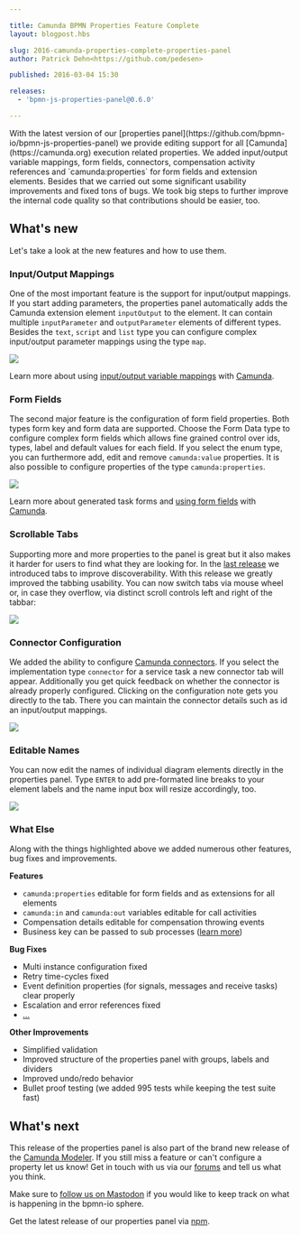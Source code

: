```yaml
---

title: Camunda BPMN Properties Feature Complete
layout: blogpost.hbs

slug: 2016-camunda-properties-complete-properties-panel
author: Patrick Dehn<https://github.com/pedesen>

published: 2016-03-04 15:30

releases:
  - 'bpmn-js-properties-panel@0.6.0'

---
```



<p class="introduction">
  With the latest version of our [properties panel](https://github.com/bpmn-io/bpmn-js-properties-panel) we provide editing support for all [Camunda](https://camunda.org) execution related properties. We added input/output variable mappings, form fields, connectors, compensation activity references and `camunda:properties` for form fields and extension elements. Besides that we carried out some significant usability improvements and fixed tons of bugs. We took big steps to further improve the internal code quality so that contributions should be easier, too.
</p>

<!-- continue -->

## What's new

Let's take a look at the new features and how to use them.


### Input/Output Mappings

One of the most important feature is the support for input/output mappings. If you start adding parameters, the properties panel automatically adds the Camunda extension element `inputOutput` to the element. It can contain multiple `inputParameter` and `outputParameter` elements of different types. Besides the `text`, `script` and `list` type you can configure complex input/output parameter mappings using the type `map`.

<div class="figure">
  <img src="{{ assets }}/attachments/blog/2016/004-input-output.png">
</div>

Learn more about using [input/output variable mappings](https://docs.camunda.org/manual/7.4/user-guide/process-engine/variables/#input-output-variable-mapping) with [Camunda](https://camunda.org).


### Form Fields

The second major feature is the configuration of form field properties. Both types form key and form data are supported. Choose the Form Data type to configure complex form fields which allows fine grained control over ids, types, label and default values for each field. If you select the enum type, you can furthermore add, edit and remove `camunda:value` properties. It is also possible to configure properties of the type `camunda:properties`.


<div class="figure">
  <img src="{{ assets }}/attachments/blog/2016/004-form-fields.png">
</div>

Learn more about generated task forms and [using form fields](https://docs.camunda.org/manual/7.4/user-guide/task-forms/#generated-task-forms) with [Camunda](https://camunda.org).


### Scrollable Tabs

Supporting more and more properties to the panel is great but it also makes it harder for users to find what they are looking for. In the [last release](https://bpmn.io/blog/posts/2016-properties-panel-050.html) we introduced tabs to improve discoverability. With this release we greatly improved the tabbing usability. You can now switch tabs via mouse wheel or, in case they overflow, via distinct scroll controls left and right of the tabbar:

<div class="figure">
  <img src="{{ assets }}/attachments/blog/2016/004-tabs.gif">
</div>


### Connector Configuration

We added the ability to configure [Camunda connectors](https://docs.camunda.org/manual/7.4/user-guide/process-engine/connectors). If you select the implementation type `connector` for a service task a new connector tab will appear. Additionally you get quick feedback on whether the connector is already properly configured. Clicking on the configuration note gets you directly to the tab. There you can maintain the connector details such as id an input/output mappings.

<div class="figure">
  <img src="{{ assets }}/attachments/blog/2016/004-connector.gif">
</div>


### Editable Names

You can now edit the names of individual diagram elements directly in the properties panel.
Type `ENTER` to add pre-formated line breaks to your element labels and the name input box will resize accordingly, too.

<div class="figure">
  <img src="{{ assets }}/attachments/blog/2016/004-names.gif">
</div>


### What Else

Along with the things highlighted above we added numerous other features, bug fixes and improvements.


__Features__

* `camunda:properties` editable for form fields and as extensions for all elements
* `camunda:in` and `camunda:out` variables editable for call activities
* Compensation details editable for compensation throwing events
* Business key can be passed to sub processes ([learn more](https://docs.camunda.org/manual/7.4/reference/bpmn20/subprocesses/call-activity/#passing-business-key))


__Bug Fixes__

* Multi instance configuration fixed
* Retry time-cycles fixed
* Event definition properties (for signals, messages  and receive tasks) clear properly
* Escalation and error references fixed
* [...](https://github.com/bpmn-io/bpmn-js-properties-panel/commits/master)


__Other Improvements__

* Simplified validation
* Improved structure of the properties panel with groups, labels and dividers
* Improved undo/redo behavior
* Bullet proof testing (we added 995 tests while keeping the test suite fast)


## What's next

This release of the properties panel is also part of the brand new release of the [Camunda Modeler](https://camunda.org/bpmn/tool/). If you still miss a feature or can't configure a property let us know! Get in touch with us via our [forums](https://forum.bpmn.io) and tell us what you think.

Make sure to [follow us on Mastodon](https://fosstodon.org/@bpmn_io) if you would like to keep track on what is happening in the bpmn-io sphere.

Get the latest release of our properties panel via [npm](https://www.npmjs.com/package/bpmn-js-properties-panel).
